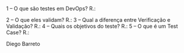 
1 – O que são testes em DevOps?
R.:

2 – O que eles validam?
R.:
3 – Qual a diferença entre Verificação e Validação?
R.:
4 – Quais os objetivos do teste?
R.:
5 – O que é um Test Case?
R.:

Diego Barreto
